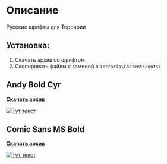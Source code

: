 # Описание
Русские шрифты для Террарии

## Установка:
1) Скачать архив со шрифтом.
2) Скопировать файлы с заменой в `Terraria\Content\Fonts\`

## Andy Bold Cyr
**[Скачать архив](https://github.com/Dominowood371/Terraria-Fonts-Rus/releases/download/Comic_Sans_MS_Bold/Comic_Sans_MS_Bold.zip)**

[![Тут текст](https://steamuserimages-a.akamaihd.net/ugc/1035211965654779374/64EF6A85F866C90FDEAAAACB10686D9F31E3AB1D/)](https://github.com/Dominowood371/Terraria-Fonts-Rus/releases/download/Comic_Sans_MS_Bold/Comic_Sans_MS_Bold.zip)

## Comic Sans MS Bold
**[Скачать архив](https://github.com/Dominowood371/Terraria-Fonts-Rus/releases/download/Andy_Bold_Cyr/Andy.Bold.Cyr.0.4.zip)**

[![Тут текст](https://i.playground.ru/p/IVp0z8b9_KyENh4YIKGiaw.png)](https://github.com/Dominowood371/Terraria-Fonts-Rus/releases/download/Andy_Bold_Cyr/Andy.Bold.Cyr.0.4.zip)

